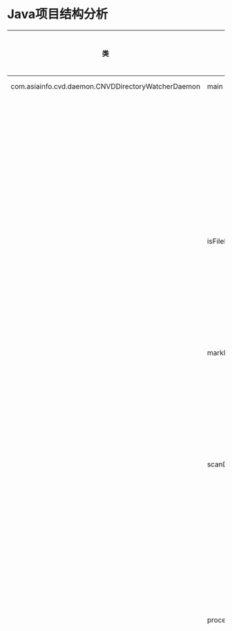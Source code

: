 # Java项目结构分析

| 类 | 方法 | 变量名 | 变量类型 | 变量位置 | 源文件位置 |
|---|------|-------|--------|--------|----------|
| com.asiainfo.cvd.daemon.CNVDDirectoryWatcherDaemon | main | | | | D:\8\src\main\java\com\asiainfo\cvd\daemon\CNVDDirectoryWatcherDaemon.java:33 / 方法:62 |
| | | task | com.asiainfo.cvd.daemon.TimerTask | 局部变量 | 行:73 |
| | | startTime |  | 局部变量 | 行:78 |
| | | timer | com.asiainfo.cvd.daemon.Timer | 局部变量 | 行:87 |
| | isFileProcessed | | | | D:\8\src\main\java\com\asiainfo\cvd\daemon\CNVDDirectoryWatcherDaemon.java:方法:102 |
| | | statusFile | com.asiainfo.cvd.daemon.File | 局部变量 | 行:104 |
| | | processStatus |  | 局部变量 | 行:108 |
| | markFileStatus | | | | D:\8\src\main\java\com\asiainfo\cvd\daemon\CNVDDirectoryWatcherDaemon.java:方法:119 |
| | | statusFile | com.asiainfo.cvd.daemon.File | 局部变量 | 行:120 |
| | | processStatus |  | 局部变量 | 行:121 |
| | scanDirectory | | | | D:\8\src\main\java\com\asiainfo\cvd\daemon\CNVDDirectoryWatcherDaemon.java:方法:135 |
| | | directory | com.asiainfo.cvd.daemon.File | 局部变量 | 行:136 |
| | | xmlFiles |  | 局部变量 | 行:137 |
| | | startTime |  | 局部变量 | 行:143 |
| | processXmlFile | | | | D:\8\src\main\java\com\asiainfo\cvd\daemon\CNVDDirectoryWatcherDaemon.java:方法:153 |
| | | sourceFileNameWithoutSuffix | com.asiainfo.cvd.daemon.String | 局部变量 | 行:154 |
| | | dbf | javax.xml.parsers.DocumentBuilderFactory | 局部变量 | 行:164 |
| | | db | javax.xml.parsers.DocumentBuilder | 局部变量 | 行:165 |
| | | doc | org.w3c.dom.Document | 局部变量 | 行:166 |
| | | vulnerabilities |  | 局部变量 | 行:168 |
| | | cves |  | 局部变量 | 行:169 |
| | | products |  | 局部变量 | 行:170 |
| | | vulnerabilitiesNodeList | org.w3c.dom.NodeList | 局部变量 | 行:173 |
| | | i |  | 局部变量 | 行:175 |
| | | vulnerability | org.w3c.dom.Element | 局部变量 | 行:176 |
| | | number | com.asiainfo.cvd.daemon.String | 局部变量 | 行:179 |
| | | title | com.asiainfo.cvd.daemon.String | 局部变量 | 行:180 |
| | | serverity | com.asiainfo.cvd.daemon.String | 局部变量 | 行:181 |
| | | isEvent | com.asiainfo.cvd.daemon.String | 局部变量 | 行:182 |
| | | submitTime | com.asiainfo.cvd.daemon.String | 局部变量 | 行:183 |
| | | openTime | com.asiainfo.cvd.daemon.String | 局部变量 | 行:184 |
| | | referenceLink | com.asiainfo.cvd.daemon.String | 局部变量 | 行:185 |
| | | formalWay | com.asiainfo.cvd.daemon.String | 局部变量 | 行:186 |
| | | description | com.asiainfo.cvd.daemon.String | 局部变量 | 行:187 |
| | | patchName | com.asiainfo.cvd.daemon.String | 局部变量 | 行:188 |
| | | patchDescription | com.asiainfo.cvd.daemon.String | 局部变量 | 行:189 |
| | | boVulnerability | com.asiainfo.cvd.daemon.BoVulnerability | 局部变量 | 行:192 |
| | | cvesNodeList | org.w3c.dom.NodeList | 局部变量 | 行:209 |
| | | j |  | 局部变量 | 行:210 |
| | | cve | org.w3c.dom.Element | 局部变量 | 行:211 |
| | | cveNumber | com.asiainfo.cvd.daemon.String | 局部变量 | 行:212 |
| | | cveUrl | com.asiainfo.cvd.daemon.String | 局部变量 | 行:213 |
| | | boVulnerabilityCve | com.asiainfo.cvd.daemon.BoVulnerabilityCve | 局部变量 | 行:215 |
| | | productsNodeList | org.w3c.dom.NodeList | 局部变量 | 行:224 |
| | | k |  | 局部变量 | 行:225 |
| | | product | org.w3c.dom.Element | 局部变量 | 行:226 |
| | | name | com.asiainfo.cvd.daemon.String | 局部变量 | 行:227 |
| | | boVulnerabilityProduct | com.asiainfo.cvd.daemon.BoVulnerabilityProduct | 局部变量 | 行:229 |
| | | alertBrief | com.asiainfo.cvd.daemon.VulnerabilityAlertBrief | 局部变量 | 行:247 |
| | | alertList |  | 局部变量 | 行:250 |
| | | components |  | 局部变量 | 行:251 |
| | | filterNames |  | 局部变量 | 行:254 |
| | | boVulnerabilityProductList2 |  | 局部变量 | 行:257 |
| | | boVulnerability | com.asiainfo.cvd.daemon.BoVulnerability | 局部变量 | 行:262 |
| | | vulnerabilityAlert | com.asiainfo.cvd.daemon.VulnerabilityAlert | 局部变量 | 行:265 |
| | | startTime |  | 局部变量 | 行:287 |
| | backupXMLFileForException | | | | D:\8\src\main\java\com\asiainfo\cvd\daemon\CNVDDirectoryWatcherDaemon.java:方法:310 |
| | | sourceDirectory | com.asiainfo.cvd.daemon.String | 局部变量 | 行:311 |
| | | sourceFileName | com.asiainfo.cvd.daemon.String | 局部变量 | 行:312 |
| | | sourcePath | com.asiainfo.cvd.daemon.String | 局部变量 | 行:313 |
| | | backupDirectory | com.asiainfo.cvd.daemon.String | 局部变量 | 行:314 |
| | | backupPath | com.asiainfo.cvd.daemon.String | 局部变量 | 行:316 |
| | backupXMLFile | | | | D:\8\src\main\java\com\asiainfo\cvd\daemon\CNVDDirectoryWatcherDaemon.java:方法:330 |
| | | backupStartTime |  | 局部变量 | 行:332 |
| | | sourceDirectory | com.asiainfo.cvd.daemon.String | 局部变量 | 行:334 |
| | | sourceFileName | com.asiainfo.cvd.daemon.String | 局部变量 | 行:335 |
| | | sourcePath | com.asiainfo.cvd.daemon.String | 局部变量 | 行:336 |
| | | backupDirectory | com.asiainfo.cvd.daemon.String | 局部变量 | 行:337 |
| | | backupPath | com.asiainfo.cvd.daemon.String | 局部变量 | 行:339 |
| | | backupEndTime |  | 局部变量 | 行:351 |
| | createDirectory | | | | D:\8\src\main\java\com\asiainfo\cvd\daemon\CNVDDirectoryWatcherDaemon.java:方法:360 |
| | | file | com.asiainfo.cvd.daemon.File | 局部变量 | 行:361 |
| | | logger | org.slf4j.Logger | 类字段 | 行:35 |
| | | BASE_DIR | com.asiainfo.cvd.daemon.String | 类字段 | 行:38 |
| | | DIRECTORY_PATH | com.asiainfo.cvd.daemon.String | 类字段 | 行:41 |
| | | DATA_STORE_PATH | com.asiainfo.cvd.daemon.String | 类字段 | 行:44 |
| | | PROCESS_STATUS_FILE | com.asiainfo.cvd.daemon.String | 类字段 | 行:47 |
| | | objectMapper | com.fasterxml.jackson.databind.ObjectMapper | 类字段 | 行:50 |
| | | SCAN_INTERVAL |  | 类字段 | 行:53 |
| | | componentService | com.asiainfo.cvd.service.ComponentService | 类字段 | 行:56 |
| | | vulnerabilityService | com.asiainfo.cvd.service.VulnerabilityService | 类字段 | 行:57 |